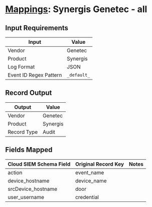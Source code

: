 # [Mappings](README.md): Synergis Genetec - all

## Input Requirements

|Input|Value|
|-----|-----|
|Vendor|Genetec|
|Product|Synergis|
|Log Format|JSON|
|Event ID Regex Pattern|`_default_`|

## Record Output

|Output|Value|
|------|-----|
|Vendor|Genetec|
|Product|Synergis|
|Record Type|Audit|

## Fields Mapped

|Cloud SIEM Schema Field|Original Record Key|Notes|
|-----------------------|-------------------|-----|
|action|event_name||
|device_hostname|device_name||
|srcDevice_hostname|door||
|user_username|credential||

